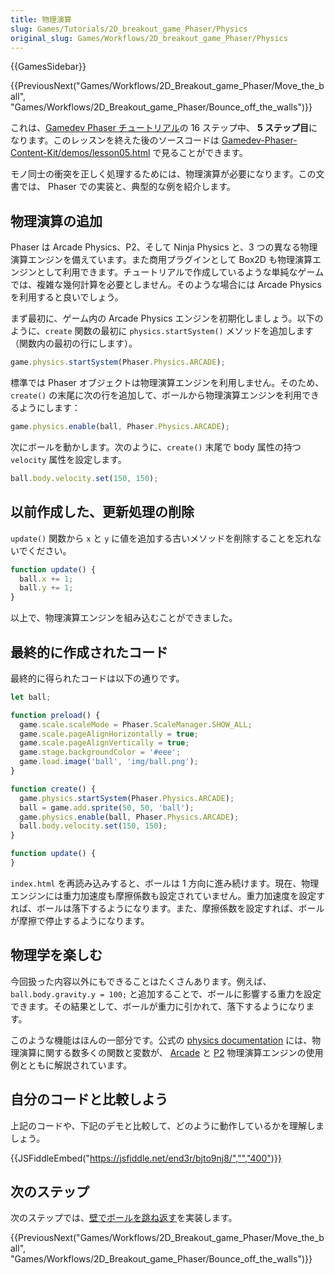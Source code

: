 ```yaml
---
title: 物理演算
slug: Games/Tutorials/2D_breakout_game_Phaser/Physics
original_slug: Games/Workflows/2D_breakout_game_Phaser/Physics
---
```


{{GamesSidebar}}

{{PreviousNext("Games/Workflows/2D_Breakout_game_Phaser/Move_the_ball", "Games/Workflows/2D_Breakout_game_Phaser/Bounce_off_the_walls")}}

これは、[Gamedev Phaser チュートリアル](/ja/docs/Games/Tutorials/2D_breakout_game_Phaser)の 16 ステップ中、 **5 ステップ目**になります。このレッスンを終えた後のソースコードは [Gamedev-Phaser-Content-Kit/demos/lesson05.html](https://github.com/end3r/Gamedev-Phaser-Content-Kit/blob/gh-pages/demos/lesson05.html) で見ることができます。

モノ同士の衝突を正しく処理するためには、物理演算が必要になります。この文書では、 Phaser での実装と、典型的な例を紹介します。

## 物理演算の追加

Phaser は Arcade Physics、P2、そして Ninja Physics  と、3 つの異なる物理演算エンジンを備えています。また商用プラグインとして Box2D も物理演算エンジンとして利用できます。チュートリアルで作成しているような単純なゲームでは、複雑な幾何計算を必要としません。そのような場合には Arcade Physics を利用すると良いでしょう。

まず最初に、ゲーム内の Arcade Physics エンジンを初期化しましょう。以下のように、`create` 関数の最初に `physics.startSystem()` メソッドを追加します（関数内の最初の行にします）。

```js
game.physics.startSystem(Phaser.Physics.ARCADE);
```

標準では Phaser オブジェクトは物理演算エンジンを利用しません。そのため、`create()`  の末尾に次の行を追加して、ボールから物理演算エンジンを利用できるようにします：

```js
game.physics.enable(ball, Phaser.Physics.ARCADE);
```

次にボールを動かします。次のように、`create()` 末尾で body 属性の持つ `velocity` 属性を設定します。

```js
ball.body.velocity.set(150, 150);
```

## 以前作成した、更新処理の削除

`update()` 関数から `x` と `y` に値を追加する古いメソッドを削除することを忘れないでください。

```js
function update() {
  ball.x += 1;
  ball.y += 1;
}
```

以上で、物理演算エンジンを組み込むことができました。

## 最終的に作成されたコード

最終的に得られたコードは以下の通りです。

```js
let ball;

function preload() {
  game.scale.scaleMode = Phaser.ScaleManager.SHOW_ALL;
  game.scale.pageAlignHorizontally = true;
  game.scale.pageAlignVertically = true;
  game.stage.backgroundColor = '#eee';
  game.load.image('ball', 'img/ball.png');
}

function create() {
  game.physics.startSystem(Phaser.Physics.ARCADE);
  ball = game.add.sprite(50, 50, 'ball');
  game.physics.enable(ball, Phaser.Physics.ARCADE);
  ball.body.velocity.set(150, 150);
}

function update() {
}
```

`index.html` を再読み込みすると、ボールは 1 方向に進み続けます。現在、物理エンジンには重力加速度も摩擦係数も設定されていません。重力加速度を設定すれば、ボールは落下するようになります。また、摩擦係数を設定すれば、ボールが摩擦で停止するようになります。

## 物理学を楽しむ

今回扱った内容以外にもできることはたくさんあります。例えば、 `ball.body.gravity.y = 100;` と追加することで、ボールに影響する重力を設定できます。その結果として、ボールが重力に引かれて、落下するようになります。

このような機能はほんの一部分です。公式の [physics documentation](https://phaser.io/docs#physics)  には、物理演算に関する数多くの関数と変数が、 [Arcade](https://phaser.io/examples/v2/category/arcade-physics) と [P2](https://phaser.io/examples/v2/category/p2-physics) 物理演算エンジンの使用例とともに解説されています。

## 自分のコードと比較しよう

上記のコードや、下記のデモと比較して、どのように動作しているかを理解しましょう。

{{JSFiddleEmbed("https://jsfiddle.net/end3r/bjto9nj8/","","400")}}

## 次のステップ

次のステップでは、[壁でボールを跳ね返す](/ja/docs/Games/Tutorials/2D_breakout_game_Phaser/Bounce_off_the_walls)を実装します。

{{PreviousNext("Games/Workflows/2D_Breakout_game_Phaser/Move_the_ball", "Games/Workflows/2D_Breakout_game_Phaser/Bounce_off_the_walls")}}
